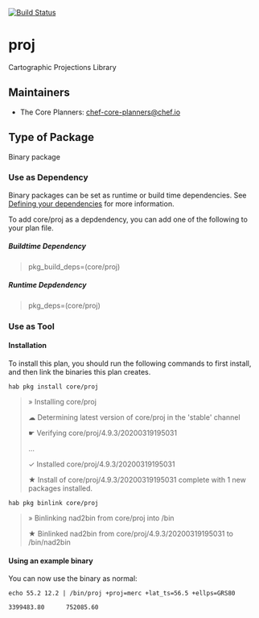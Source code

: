 [![Build Status](https://dev.azure.com/chefcorp-partnerengineering/Chef%20Base%20Plans/_apis/build/status/chef-base-plans.proj?branchName=master)](https://dev.azure.com/chefcorp-partnerengineering/Chef%20Base%20Plans/_build/latest?definitionId=180&branchName=master)

# proj

Cartographic Projections Library

## Maintainers

* The Core Planners: <chef-core-planners@chef.io>

## Type of Package

Binary package

### Use as Dependency

Binary packages can be set as runtime or build time dependencies. See [Defining your dependencies](https://www.habitat.sh/docs/developing-packages/developing-packages/#sts=Define%20Your%20Dependencies) for more information.

To add core/proj as a depdendency, you can add one of the following to your plan file.

##### Buildtime Dependency

> pkg_build_deps=(core/proj)

##### Runtime Depdendency

> pkg_deps=(core/proj)

### Use as Tool

#### Installation

To install this plan, you should run the following commands to first install, and then link the binaries this plan creates.

`hab pkg install core/proj`

> » Installing core/proj
>
> ☁ Determining latest version of core/proj in the 'stable' channel
>
> ☛ Verifying core/proj/4.9.3/20200319195031
>
> ...
>
> ✓ Installed core/proj/4.9.3/20200319195031
>
> ★ Install of core/proj/4.9.3/20200319195031 complete with 1 new packages installed. 

`hab pkg binlink core/proj`

> » Binlinking nad2bin from core/proj into /bin
>
> ★ Binlinked nad2bin from core/proj/4.9.3/20200319195031 to /bin/nad2bin 

#### Using an example binary
You can now use the binary as normal:

`echo 55.2 12.2 | /bin/proj +proj=merc +lat_ts=56.5 +ellps=GRS80`

```
3399483.80      752085.60
```
